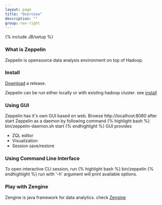 ```yaml
---
layout: page
title: "Overview"
description: ""
group: nav-right
---
```

{% include JB/setup %}

### What is Zeppelin

Zeppelin is opensource data analysis environment on top of Hadoop.


### Install

[Download](./download.html) a release.

Zeppelin can be run either locally or with existing hadoop cluster. see [install](./install/install.html)


### Using GUI

Zeppelin has it's own GUI based on web. Browse http://localhost:8080 after start Zeppelin as a daemon by following command
{% highlight bash %}
bin/zeppelin-daemon.sh start
{% endhighlight %}
GUI provides
 * ZQL editor
 * Visualization
 * Session save/restore

### Using Command Line Interface

To open interactive CLI session, run
{% highlight bash %}
bin/zeppelin
{% endhighlight %}
run with '-h' argument will print available options.


### Play with Zengine

Zengine is java framework for data analytics. check [Zengine](./zengine.html)
